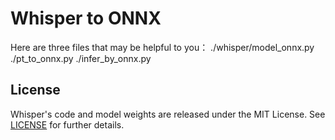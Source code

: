 # Whisper to ONNX

Here are three files that may be helpful to you：
./whisper/model_onnx.py
./pt_to_onnx.py
./infer_by_onnx.py

## License

Whisper's code and model weights are released under the MIT License. See [LICENSE](https://github.com/openai/whisper/blob/main/LICENSE) for further details.
